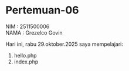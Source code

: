 # Pertemuan-06

NIM : 2511500006<br>
NAMA : Grezelco Govin<br>

Hari ini, rabu 29.oktober.2025 saya mempelajari:
<ol>
    <li>hello.php</li>
    <li>index.php</li>
</ol>
